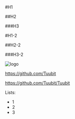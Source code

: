 #H1

##H2

###H3

#H1-2

##H2-2

###H3-2

![logo][logo]

[logo]: https://avatars3.githubusercontent.com/u/7654528?s=140 "The Logo"

https://github.com/Tuubit

https://github.com/Tuubit/Tuubit

Lists:

* 1
* 2
* 3
